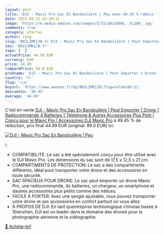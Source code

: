 ```yaml
---
layout: post
title: 'DJI - Mavic Pro Sac En Bandoulière | Peu avec 49.45 % rabais '
date: 2021-01-22 15:28:17
image: 'https://m.media-amazon.com/images/I/31zqKz2d8mL._SL200_.jpg'
comments: true
category: ofertas
author: ring
slug: 'B01LZMK1JB-fr DJI - Mavic Pro Sac En Bandoulière | Peut Emporter 1 Drone...'
sku: 'B01LZMK1JB-fr'
tags: [  ]
actualPrice: 44.99 EUR
currency: EUR
price: 44.99
comparePrice: 89.0 EUR
prodname: 'DJI - Mavic Pro Sac En Bandoulière | Peut Emporter 1 Drone  1 Radiocommande  4 Batteries  1 Téléphone & Autres Accessoires Plus Petit | Conçu pour le Mavic Pro | Accessoires DJI Mavic Pro'
country: 'fr'
flag: '🇫🇷'
buyurl: 'https://www.amazon.fr/dp/B01LZMK1JB/?tag=tolees0d-21'
descuento: '49.45'
average: '44.99'
---
```


C'est en vente [DJI - Mavic Pro Sac En Bandoulière | Peut Emporter 1 Drone  1 Radiocommande  4 Batteries  1 Téléphone & Autres Accessoires Plus Petit | Conçu pour le Mavic Pro | Accessoires DJI Mavic Pro](https://www.amazon.fr/dp/B01LZMK1JB/?tag=tolees0d-21)  à  49.45 % de réduction, prix final  44.99 EUR (original: 89.0 EUR) ici:

[![DJI - Mavic Pro Sac En Bandoulière | Peu](https://m.media-amazon.com/images/I/31zqKz2d8mL._SL200_.jpg)](https://www.amazon.fr/dp/B01LZMK1JB/?tag=tolees0d-21)

ℹ️:

- COMPATIBILITÉ: Le sac a été spécialement conçu pour être utilisé avec le DJI Mavic Pro. Les dimensions du sac sont de 17,5 x 12,5 x 21 cm.
- COMPARTIMENTS DE PROTECTION: Le sac a des compartiments différents, idéal pour transporter votre drone et des accessoires en toute sécurité.
- SAC SPACIEUX POUR DRONE: Le sac peut emporter un drone Mavic Pro, une radiocommande, 4x batteries, un chargeur, un smartphone et dautres accessoires plus petits comme des hélices.
- FACILE À PORTER: Avec une sangle ajustable, vous pouvez transporter votre drone et ses accessoires en confort partout où vous allez.
- À PROPOS DE DJI: En tant quentreprise technologique chinoise basée à Shenzhen, DJI est un leader dans le domaine des drones pour la photographie aérienne et la vidéographie.

[🛒 Achète-le!!](https://www.amazon.fr/dp/B01LZMK1JB/?tag=tolees0d-21)
